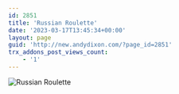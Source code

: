 ```yaml
---
id: 2851
title: 'Russian Roulette'
date: '2023-03-17T13:45:34+00:00'
layout: page
guid: 'http://new.andydixon.com/?page_id=2851'
trx_addons_post_views_count:
    - '1'
---
```


![Russian Roulette](https://i0.wp.com/assets.g8x2.ldn.idrivee2-23.com/posters/Russian%20Roulette%2001.jpg?w=1200&ssl=1 "Russian Roulette")